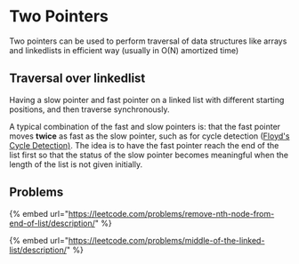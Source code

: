 # Two Pointers

Two pointers can be used to perform traversal of data structures like arrays and linkedlists in efficient way (usually in O(N) amortized time)







## Traversal over linkedlist

Having a slow pointer and fast pointer on a linked list with different starting positions, and then traverse synchronously.&#x20;

A typical combination of the fast and slow pointers is: that the fast pointer moves **twice** as fast as the slow pointer, such as for cycle detection ([Floyd's Cycle Detection)](graph-theory/cycle-detection.md#floyds-cycle-detection). The idea is to have the fast pointer reach the end of the list first so that the status of the slow pointer becomes meaningful when the length of the list is not given initially.

## Problems

{% embed url="https://leetcode.com/problems/remove-nth-node-from-end-of-list/description/" %}

{% embed url="https://leetcode.com/problems/middle-of-the-linked-list/description/" %}
